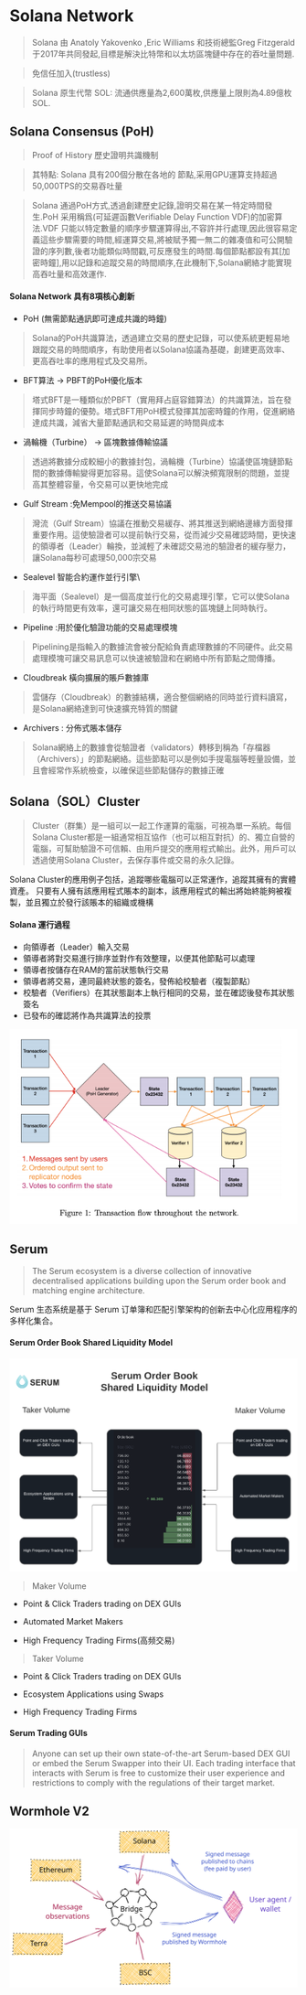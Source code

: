 # Solana Network

> Solana 由 Anatoly Yakovenko ,Eric Williams 和技術總監Greg Fitzgerald于2017年共同發起,目標是解決比特幣和以太坊區塊鏈中存在的吞吐量問題.

> 免信任加入(trustless)

> Solana 原生代幣 SOL: 流通供應量為2,600萬枚,供應量上限則為4.89億枚SOL.

## Solana Consensus (PoH)

> Proof of History 歷史證明共識機制

> 其特點: Solana 具有200個分散在各地的 節點,采用GPU運算支持超過50,000TPS的交易吞吐量

> Solana 通過PoH方式,透過創建歷史記錄,證明交易在某一特定時間發生.PoH 采用稱爲(可延遲函數Verifiable Delay Function VDF)的加密算法.VDF 只能以特定數量的順序步驟運算得出,不容許并行處理,因此很容易定義這些步驟需要的時間,經運算交易,將被賦予獨一無二的雜凑值和可公開驗證的序列數,後者功能類似時間戳,可反應發生的時間.每個節點都設有其[加密時鐘],用以記錄和追蹤交易的時間順序,在此機制下,Solana網絡才能實現高吞吐量和高效運作.

#### Solana Network 具有8項核心創新

- PoH (無需節點通訊即可達成共識的時鐘)

> Solana的PoH共識算法，透過建立交易的歷史記錄，可以使系統更輕易地跟蹤交易的時間順序，有助使用者以Solana協議為基礎，創建更高效率、更高吞吐率的應用程式及交易所。

- BFT算法 → PBFT的PoH優化版本

> 塔式BFT是一種類似於PBFT（實用拜占庭容錯算法）的共識算法，旨在發揮同步時鐘的優勢。塔式BFT用PoH模式發揮其加密時鐘的作用，促進網絡達成共識，減省大量節點通訊和交易延遲的時間與成本

- 渦輪機（Turbine） → 區塊數據傳輸協議

> 透過將數據分成較細小的數據封包，渦輪機（Turbine）協議使區塊鏈節點間的數據傳輸變得更加容易。這使Solana可以解決頻寬限制的問題，並提高其整體容量，令交易可以更快地完成

- Gulf Stream :免Mempool的推送交易協議

> 灣流（Gulf Stream）協議在推動交易緩存、將其推送到網絡邊緣方面發揮重要作用。這使驗證者可以提前執行交易，從而減少交易確認時間，更快速的領導者（Leader）輪換，並減輕了未確認交易池的驗證者的緩存壓力，讓Solana每秒可處理50,000宗交易

- Sealevel 智能合約運作並行引擎\

> 海平面（Sealevel）是一個高度並行化的交易處理引擎，它可以使Solana的執行時間更有效率，還可讓交易在相同狀態的區塊鏈上同時執行。

- Pipeline :用於優化驗證功能的交易處理模塊

> Pipelining是指輸入的數據流會被分配給負責處理數據的不同硬件。此交易處理模塊可讓交易訊息可以快速被驗證和在網絡中所有節點之間傳播。

- Cloudbreak 橫向擴展的賬戶數據庫

> 雲儲存（Cloudbreak）的數據結構，適合整個網絡的同時並行資料讀寫，是Solana網絡達到可快速擴充特質的關鍵

- Archivers : 分佈式賬本儲存

> Solana網絡上的數據會從驗證者（validators）轉移到稱為「存檔器（Archivers）」的節點網絡。這些節點可以是例如手提電腦等輕量設備，並且會經常作系統檢查，以確保這些節點儲存的數據正確

##  Solana（SOL）Cluster

> Cluster（群集）是一組可以一起工作運算的電腦，可視為單一系統。每個Solana Cluster都是一組通常相互協作（也可以相互對抗）的、獨立自營的電腦，可幫助驗證不可信賴、由用戶提交的應用程式輸出。此外，用戶可以透過使用Solana Cluster，去保存事件或交易的永久記錄。

Solana Cluster的應用例子包括，追蹤哪些電腦可以正常運作，追蹤其擁有的實體資產。 只要有人擁有該應用程式賬本的副本，該應用程式的輸出將始終能夠被複製，並且獨立於發行該賬本的組織或機構

#### Solana 運行過程

- 向領導者（Leader）輸入交易
- 領導者將對交易進行排序並對作有效整理，以便其他節點可以處理
- 領導者按儲存在RAM的當前狀態執行交易 
- 領導者將交易，連同最終狀態的簽名，發佈給校驗者（複製節點）
- 校驗者（Verifiers）在其狀態副本上執行相同的交易，並在確認後發布其狀態簽名
- 已發布的確認將作為共識算法的投票

![](../../assets/img/blk/Screenshot-2020-08-13-at-1.32.49-PM.png)


## Serum 

> The Serum ecosystem is a diverse collection of innovative decentralised applications building upon the Serum order book and matching engine architecture.

Serum 生态系统是基于 Serum 订单簿和匹配引擎架构的创新去中心化应用程序的多样化集合。

#### Serum Order Book Shared Liquidity Model

![](../../assets/img/blk/Serum-Shared-Liquidity-Model.png)

> Maker Volume

- Point & Click Traders trading on DEX GUIs

- Automated Market Makers

- High Frequency Trading Firms(高频交易)

> Taker Volume

- Point & Click Traders trading on DEX GUIs

- Ecosystem Applications using Swaps

- High Frequency Trading Firms


#### Serum Trading GUIs

> Anyone can set up their own state-of-the-art Serum-based DEX GUI or embed the Serum Swapper into their UI.
Each trading interface that interacts with Serum is free to customize their user experience and restrictions to comply with the regulations of their target market.


## Wormhole V2

![](../../assets/img/blk/worehole.svg)
